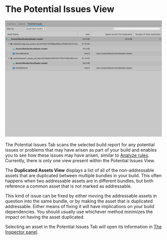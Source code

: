 ﻿# The Potential Issues View

![](../../images/BuildReportPotentialIssuesView.png)

The Potential Issues Tab scans the selected build report for any potential issues or problems that may have arisen as part of your build and enables you to see how these issues may have arisen, similar to [Analyze rules](AnalyzeTool.md). Currently, there is only one view present within the Potential Issues View.

The **Duplicated Assets View** displays a list of all of the non-addressable assets that are duplicated between multiple bundles in your build. This often happens when two addressable assets are in different bundles, but both reference a common asset that is not marked as addressable.

This kind of issue can be fixed by either moving the addressable assets in question into the same bundle, or by making the asset that is duplicated addressable. Either means of fixing it will have implications on your build dependencies. You should usually use whichever method minimizes the impact on having the asset duplicated.

Selecting an asset in the Potential Issues Tab will open its information in [The Inspector panel](AddressablesReportInspector.md).
